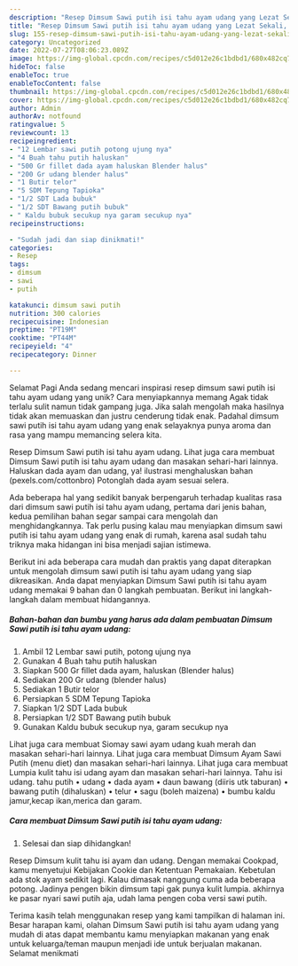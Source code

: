 ```yaml
---
description: "Resep Dimsum Sawi putih isi tahu ayam udang yang Lezat Sekali, Lezat"
title: "Resep Dimsum Sawi putih isi tahu ayam udang yang Lezat Sekali, Lezat"
slug: 155-resep-dimsum-sawi-putih-isi-tahu-ayam-udang-yang-lezat-sekali-lezat
category: Uncategorized
date: 2022-07-27T08:06:23.089Z
image: https://img-global.cpcdn.com/recipes/c5d012e26c1bdbd1/680x482cq70/dimsum-sawi-putih-isi-tahu-ayam-udang-foto-resep-utama.jpg
hideToc: false
enableToc: true
enableTocContent: false
thumbnail: https://img-global.cpcdn.com/recipes/c5d012e26c1bdbd1/680x482cq70/dimsum-sawi-putih-isi-tahu-ayam-udang-foto-resep-utama.jpg
cover: https://img-global.cpcdn.com/recipes/c5d012e26c1bdbd1/680x482cq70/dimsum-sawi-putih-isi-tahu-ayam-udang-foto-resep-utama.jpg
author: Admin
authorAv: notfound
ratingvalue: 5
reviewcount: 13
recipeingredient:
- "12 Lembar sawi putih potong ujung nya"
- "4 Buah tahu putih haluskan"
- "500 Gr fillet dada ayam haluskan Blender halus"
- "200 Gr udang blender halus"
- "1 Butir telor"
- "5 SDM Tepung Tapioka"
- "1/2 SDT Lada bubuk"
- "1/2 SDT Bawang putih bubuk"
- " Kaldu bubuk secukup nya garam secukup nya"
recipeinstructions:

- "Sudah jadi dan siap dinikmati!"
categories:
- Resep
tags:
- dimsum
- sawi
- putih

katakunci: dimsum sawi putih 
nutrition: 300 calories
recipecuisine: Indonesian
preptime: "PT19M"
cooktime: "PT44M"
recipeyield: "4"
recipecategory: Dinner

---
```



Selamat Pagi Anda sedang mencari inspirasi resep dimsum sawi putih isi tahu ayam udang yang unik? Cara menyiapkannya memang Agak tidak terlalu sulit namun tidak gampang juga. Jika salah mengolah maka hasilnya tidak akan memuaskan dan justru cenderung tidak enak. Padahal dimsum sawi putih isi tahu ayam udang yang enak selayaknya punya aroma dan rasa yang mampu memancing selera kita.


Resep Dimsum Sawi putih isi tahu ayam udang. Lihat juga cara membuat Dimsum Sawi putih isi tahu ayam udang dan masakan sehari-hari lainnya. Haluskan dada ayam dan udang, ya! ilustrasi menghaluskan bahan (pexels.com/cottonbro) Potonglah dada ayam sesuai selera.

Ada beberapa hal yang sedikit banyak berpengaruh terhadap kualitas rasa dari dimsum sawi putih isi tahu ayam udang, pertama dari jenis bahan, kedua pemilihan bahan segar sampai cara mengolah dan menghidangkannya. Tak perlu pusing kalau mau menyiapkan dimsum sawi putih isi tahu ayam udang yang enak di rumah, karena asal sudah tahu triknya maka hidangan ini bisa menjadi sajian istimewa.


Berikut ini ada beberapa cara mudah dan praktis yang dapat diterapkan untuk mengolah dimsum sawi putih isi tahu ayam udang yang siap dikreasikan. Anda dapat menyiapkan Dimsum Sawi putih isi tahu ayam udang memakai 9 bahan dan 0 langkah pembuatan. Berikut ini langkah-langkah dalam membuat hidangannya.

<!--inarticleads1-->

##### Bahan-bahan dan bumbu yang harus ada dalam pembuatan Dimsum Sawi putih isi tahu ayam udang:

1. Ambil 12 Lembar sawi putih, potong ujung nya
1. Gunakan 4 Buah tahu putih haluskan
1. Siapkan 500 Gr fillet dada ayam, haluskan (Blender halus)
1. Sediakan 200 Gr udang (blender halus)
1. Sediakan 1 Butir telor
1. Persiapkan 5 SDM Tepung Tapioka
1. Siapkan 1/2 SDT Lada bubuk
1. Persiapkan 1/2 SDT Bawang putih bubuk
1. Gunakan  Kaldu bubuk secukup nya, garam secukup nya


Lihat juga cara membuat Siomay sawi ayam udang kuah merah dan masakan sehari-hari lainnya. Lihat juga cara membuat Dimsum Ayam Sawi Putih (menu diet) dan masakan sehari-hari lainnya. Lihat juga cara membuat Lumpia kulit tahu isi udang ayam dan masakan sehari-hari lainnya. Tahu isi udang. tahu putih • udang • dada ayam • daun bawang (diiris utk taburan) • bawang putih (dihaluskan) • telur • sagu (boleh maizena) • bumbu kaldu jamur,kecap ikan,merica dan garam. 

<!--inarticleads2-->

##### Cara membuat Dimsum Sawi putih isi tahu ayam udang:


1. Selesai dan siap dihidangkan!

Resep Dimsum kulit tahu isi ayam dan udang. Dengan memakai Cookpad, kamu menyetujui Kebijakan Cookie dan Ketentuan Pemakaian. Kebetulan ada stok ayam sedikit lagi. Kalau dimasak nanggung cuma ada beberapa potong. Jadinya pengen bikin dimsum tapi gak punya kulit lumpia. akhirnya ke pasar nyari sawi putih aja, udah lama pengen coba versi sawi putih. 

Terima kasih telah menggunakan resep yang kami tampilkan di halaman ini. Besar harapan kami, olahan Dimsum Sawi putih isi tahu ayam udang yang mudah di atas dapat membantu kamu menyiapkan makanan yang enak untuk keluarga/teman maupun menjadi ide untuk berjualan makanan. Selamat menikmati
